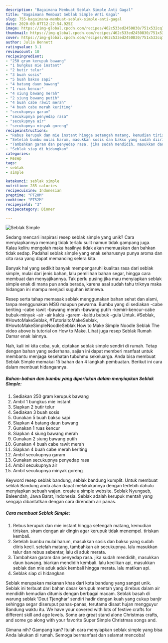 ```yaml
---
description: "Bagaimana Membuat Seblak Simple Anti Gagal"
title: "Bagaimana Membuat Seblak Simple Anti Gagal"
slug: 755-bagaimana-membuat-seblak-simple-anti-gagal
date: 2020-09-07T12:27:54.925Z
image: https://img-global.cpcdn.com/recipes/462c533ed2450830/751x532cq70/seblak-simple-foto-resep-utama.jpg
thumbnail: https://img-global.cpcdn.com/recipes/462c533ed2450830/751x532cq70/seblak-simple-foto-resep-utama.jpg
cover: https://img-global.cpcdn.com/recipes/462c533ed2450830/751x532cq70/seblak-simple-foto-resep-utama.jpg
author: Julia Bennett
ratingvalue: 3.1
reviewcount: 10
recipeingredient:
- "250 gram kerupuk bawang"
- "1 bungkus mie instant"
- "2 butir telur"
- "3 buah sosis"
- "5 buah bakso sapi"
- "4 batang daun bawang"
- "1 ruas kencur"
- "4 siung bawang merah"
- "2 siung bawang putih"
- "4 buah cabe rawit merah"
- "4 buah cabe merah keriting"
- "secukupnya garam"
- "secukupnya penyedap rasa"
- "secukupnya air"
- "secukupnya minyak goreng"
recipeinstructions:
- "Rebus kerupuk dan mie instant hingga setengah matang, kemudian tiriskan. siram dengan air dingin agar kerupuk tidak menempel. tiriskan kembali."
- "Setelah bumbu mulai harum, masukkan sosis dan bakso yang sudah diiris kecil. setelah matang, tambahkan air secukupnya. lalu masukkan telur dan rebus sebentar, lalu di aduk merata."
- "Tambahkan garam dan penyedap rasa. jika sudah mendidih, masukkan daun bawang. biarkan mendidih kembali. lalu kecilkan api, masukkan seblak dan mie aduk aduk kembali hingga merata. lalu matikan api."
- "Seblak siap di hidangkan"
categories:
- Resep
tags:
- seblak
- simple

katakunci: seblak simple 
nutrition: 285 calories
recipecuisine: Indonesian
preptime: "PT20M"
cooktime: "PT52M"
recipeyield: "3"
recipecategory: Dinner

---
```



![Seblak Simple](https://img-global.cpcdn.com/recipes/462c533ed2450830/751x532cq70/seblak-simple-foto-resep-utama.jpg)

Sedang mencari inspirasi resep seblak simple yang unik? Cara menyiapkannya memang tidak terlalu sulit namun tidak gampang juga. Kalau keliru mengolah maka hasilnya tidak akan memuaskan dan bahkan tidak sedap. Padahal seblak simple yang enak seharusnya punya aroma dan cita rasa yang dapat memancing selera kita.

Banyak hal yang sedikit banyak mempengaruhi kualitas rasa dari seblak simple, mulai dari jenis bahan, lalu pemilihan bahan segar, hingga cara membuat dan menyajikannya. Tak perlu pusing jika mau menyiapkan seblak simple enak di mana pun anda berada, karena asal sudah tahu triknya maka hidangan ini mampu menjadi suguhan istimewa.

Resep serta tahap memasak seblak menggunakan bahan sehat dan alami, tanpa menggunakan MSG maupun pewarna. Bumbu yang di sediakan -cabe keriting -cabe rawit -bawang merah -bawang putih -kemiri-kencur-cabe bubuk-minyak -air -air kaldu -garem -kaldu bubuk -gula Untuk. #Seblak, #HowtoMakeSeblak, #TutorialtoMakeSeblak, #HowtoMakeSimpleNoodleSeblak How to Make Simple Noodle Seblak The video above is tutorial on How to Make. Lihat juga resep Seblak Rumah Damar enak lainnya.


Nah, kali ini kita coba, yuk, ciptakan seblak simple sendiri di rumah. Tetap dengan bahan yang sederhana, sajian ini dapat memberi manfaat untuk membantu menjaga kesehatan tubuhmu sekeluarga. Anda bisa membuat Seblak Simple memakai 15 bahan dan 4 langkah pembuatan. Berikut ini cara dalam membuat hidangannya.

<!--inarticleads1-->

##### Bahan-bahan dan bumbu yang diperlukan dalam menyiapkan Seblak Simple:

1. Sediakan 250 gram kerupuk bawang
1. Ambil 1 bungkus mie instant
1. Siapkan 2 butir telur
1. Sediakan 3 buah sosis
1. Gunakan 5 buah bakso sapi
1. Siapkan 4 batang daun bawang
1. Gunakan 1 ruas kencur
1. Siapkan 4 siung bawang merah
1. Gunakan 2 siung bawang putih
1. Gunakan 4 buah cabe rawit merah
1. Siapkan 4 buah cabe merah keriting
1. Ambil secukupnya garam
1. Gunakan secukupnya penyedap rasa
1. Ambil secukupnya air
1. Ambil secukupnya minyak goreng


Keyword resep seblak bandung, seblak bandung kumplit. Untuk membuat seblak Bandung anda akan dapat melakukannya dengan terlebih dahulu menyiapkan sebuah wajan. create a simple website. Seblak Nyungseb, Baleendah, Jawa Barat, Indonesia. Seblak adalah kerupuk mentah yang sengaja dibantatkan dengan cara direndam air panas. 

<!--inarticleads2-->

##### Cara membuat Seblak Simple:

1. Rebus kerupuk dan mie instant hingga setengah matang, kemudian tiriskan. siram dengan air dingin agar kerupuk tidak menempel. tiriskan kembali.
1. Setelah bumbu mulai harum, masukkan sosis dan bakso yang sudah diiris kecil. setelah matang, tambahkan air secukupnya. lalu masukkan telur dan rebus sebentar, lalu di aduk merata.
1. Tambahkan garam dan penyedap rasa. jika sudah mendidih, masukkan daun bawang. biarkan mendidih kembali. lalu kecilkan api, masukkan seblak dan mie aduk aduk kembali hingga merata. lalu matikan api.
1. Seblak siap di hidangkan


Seblak merupakan makanan khas dari kota bandung yang sangat unik. Seblak ini terbuat dari bahan dasar kerupuk mentah yang direbus dalam air mendidih kemudian ditumis dengan berbagai macam. Seblak basah di warung seblak &#39;Deut Tjenghar&#39; sendiri hadir dengan kuah yang cukup banjir sehingga segar diseruput panas-panas, terutama disaat hujan mengguyur Bandung waktu itu. We have your covered with lots of festive crafts for different skill and age levels. Some are great stand alone Christmas crafts, and some go along with your favorite Super Simple Christmas songs and. 

Gimana nih? Gampang kan? Itulah cara menyiapkan seblak simple yang bisa Anda lakukan di rumah. Semoga bermanfaat dan selamat mencoba!
